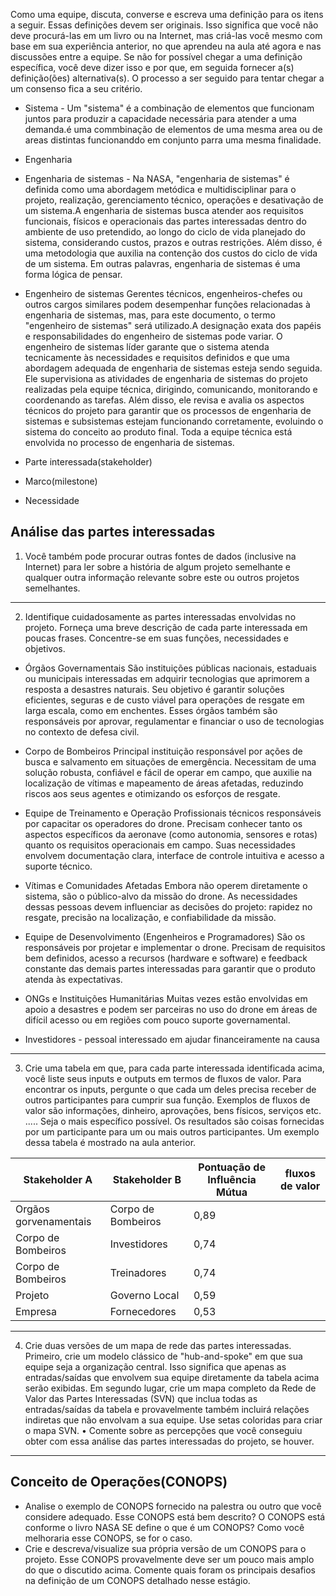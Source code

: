 
Como uma equipe, discuta, converse e escreva uma definição para os itens a seguir. Essas
definições devem ser originais. Isso significa que você não deve procurá-las em um livro ou na
Internet, mas criá-las você mesmo com base em sua experiência anterior, no que aprendeu na aula
até agora e nas discussões entre a equipe. Se não for possível chegar a uma definição específica,
você deve dizer isso e por que, em seguida fornecer a(s) definição(ões) alternativa(s). O processo a
ser seguido para tentar chegar a um consenso fica a seu critério.

- Sistema - Um "sistema" é a combinação de elementos que funcionam juntos para produzir a capacidade necessária para atender a uma demanda.é uma commbinação de elementos de uma mesma area ou de areas distintas funcionanddo em conjunto parra  uma mesma finalidade.

- Engenharia

- Engenharia de sistemas - Na NASA, "engenharia de sistemas" é definida como uma abordagem metódica e multidisciplinar para o projeto, realização, gerenciamento técnico, operações e desativação de um sistema.A engenharia de sistemas busca atender aos requisitos funcionais, físicos e operacionais das partes interessadas dentro do ambiente de uso pretendido, ao longo do ciclo de vida planejado do sistema, considerando custos, prazos e outras restrições. Além disso, é uma metodologia que auxilia na contenção dos custos do ciclo de vida de um sistema. Em outras palavras, engenharia de sistemas é uma forma lógica de pensar.

- Engenheiro de sistemas Gerentes técnicos, engenheiros-chefes ou outros cargos similares podem desempenhar funções relacionadas à engenharia de sistemas, mas, para este documento, o termo "engenheiro de sistemas" será utilizado.A designação exata dos papéis e responsabilidades do engenheiro de sistemas pode variar. O engenheiro de sistemas líder garante que o sistema atenda tecnicamente às necessidades e requisitos definidos e que uma abordagem adequada de engenharia de sistemas esteja sendo seguida. Ele supervisiona as atividades de engenharia de sistemas do projeto realizadas pela equipe técnica, dirigindo, comunicando, monitorando e coordenando as tarefas. Além disso, ele revisa e avalia os aspectos técnicos do projeto para garantir que os processos de engenharia de sistemas e subsistemas estejam funcionando corretamente, evoluindo o sistema do conceito ao produto final. Toda a equipe técnica está envolvida no processo de engenharia de sistemas.

- Parte interessada(stakeholder)

- Marco(milestone)

- Necessidade


## Análise das partes interessadas
1. Você também pode procurar outras fontes de dados (inclusive na Internet) para ler sobre a história de algum projeto semelhante e qualquer outra informação relevante sobre este ou outros projetos semelhantes.

---
 2. Identifique cuidadosamente as partes interessadas envolvidas no projeto. Forneça uma breve descrição de cada parte interessada em poucas frases. Concentre-se em suas funções, necessidades e objetivos.
- Órgãos Governamentais
São instituições públicas nacionais, estaduais ou municipais interessadas em adquirir tecnologias que aprimorem a resposta a desastres naturais. Seu objetivo é garantir soluções eficientes, seguras e de custo viável para operações de resgate em larga escala, como em enchentes. Esses órgãos também são responsáveis por aprovar, regulamentar e financiar o uso de tecnologias no contexto de defesa civil.

- Corpo de Bombeiros
Principal instituição responsável por ações de busca e salvamento em situações de emergência. Necessitam de uma solução robusta, confiável e fácil de operar em campo, que auxilie na localização de vítimas e mapeamento de áreas afetadas, reduzindo riscos aos seus agentes e otimizando os esforços de resgate.

- Equipe de Treinamento e Operação
Profissionais técnicos responsáveis por capacitar os operadores do drone. Precisam conhecer tanto os aspectos específicos da aeronave (como autonomia, sensores e rotas) quanto os requisitos operacionais em campo. Suas necessidades envolvem documentação clara, interface de controle intuitiva e acesso a suporte técnico.

- Vítimas e Comunidades Afetadas
Embora não operem diretamente o sistema, são o público-alvo da missão do drone. As necessidades dessas pessoas devem influenciar as decisões do projeto: rapidez no resgate, precisão na localização, e confiabilidade da missão.

- Equipe de Desenvolvimento (Engenheiros e Programadores)
São os responsáveis por projetar e implementar o drone. Precisam de requisitos bem definidos, acesso a recursos (hardware e software) e feedback constante das demais partes interessadas para garantir que o produto atenda às expectativas.

- ONGs e Instituições Humanitárias
Muitas vezes estão envolvidas em apoio a desastres e podem ser parceiras no uso do drone em áreas de difícil acesso ou em regiões com pouco suporte governamental.

- Investidores - pessoal interessado em ajudar financeiramente na causa


----
3. Crie uma tabela em que, para cada parte interessada identificada acima, você liste seus inputs e outputs em termos de fluxos de valor. Para encontrar os inputs, pergunte o que cada um deles precisa receber de outros participantes para cumprir sua função. Exemplos de fluxos de valor são informações, dinheiro, aprovações, bens físicos, serviços etc. ..... Seja o mais específico possível. Os resultados são coisas fornecidas por um participante para um ou mais outros participantes. Um exemplo dessa tabela é mostrado na aula anterior.

| Stakeholder A | Stakeholder B | Pontuação de Influência Mútua | fluxos de valor |
|----------------|----------------|-------------------------------|-------------------------------|
| Orgãos gorvenamentais | Corpo de Bombeiros |0,89                |     |
| Corpo de Bombeiros    | Investidores              | 0,74                |   |
| Corpo de Bombeiros    | Treinadores              | 0,74                |   |
| Projeto        | Governo Local             | 0,59                |    |
| Empresa        | Fornecedores              | 0,53                |     |

---
4. Crie duas versões de um mapa de rede das partes interessadas. Primeiro, crie um modelo
clássico de "hub-and-spoke" em que sua equipe seja a organização central. Isso significa
que apenas as entradas/saídas que envolvem sua equipe diretamente da tabela acima
serão exibidas. Em segundo lugar, crie um mapa completo da Rede de Valor das Partes
Interessadas (SVN) que inclua todas as entradas/saídas da tabela e provavelmente
também incluirá relações indiretas que não envolvam a sua equipe. Use setas coloridas
para criar o mapa SVN.
• Comente sobre as percepções que você conseguiu obter com essa análise das partes
interessadas do projeto, se houver.

---


## Conceito de Operações(CONOPS)
- Analise o exemplo de CONOPS
fornecido na palestra ou outro que você considere adequado. Esse CONOPS está bem descrito? O CONOPS está
conforme o livro NASA SE define o que é um CONOPS? Como você melhoraria
esse CONOPS, se for o caso.
- Crie e descreva/visualize sua própria versão de um CONOPS para o projeto. Esse CONOPS provavelmente deve ser um pouco mais amplo do que o discutido acima. Comente quais foram os principais desafios na definição de um CONOPS detalhado nesse estágio.

